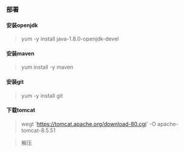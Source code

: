 ### 部署

#### 安装openjdk
> yum -y install java-1.8.0-openjdk-devel
#### 安装maven
> yum install -y maven
#### 安装git
> yum -y install git
#### 下载tomcat
> wegt 'https://tomcat.apache.org/download-80.cgi' -O apache-tomcat-8.5.51

> 解压 






























